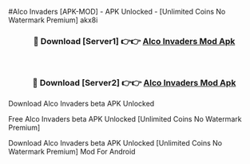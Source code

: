 #Alco Invaders [APK-MOD] - APK Unlocked - [Unlimited Coins No Watermark Premium] akx8i



<div align="center">

<h3>🔴 Download [Server1] 👉👉 <a href="https://momento.my/?title=Alco_Invaders">Alco Invaders Mod Apk</a></h3><br>

<h3>🔴 Download [Server2] 👉👉 <a href="https://momento.my/?title=Alco_Invaders">Alco Invaders Mod Apk</a></h3>
</div>



Download Alco Invaders beta APK Unlocked

Free Alco Invaders beta APK Unlocked [Unlimited Coins No Watermark Premium]

Download Alco Invaders beta APK Unlocked [Unlimited Coins No Watermark Premium] Mod For Android
